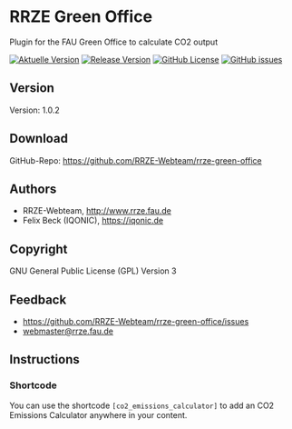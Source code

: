 # RRZE Green Office

Plugin for the FAU Green Office to calculate CO2 output

[![Aktuelle Version](https://img.shields.io/github/package-json/v/rrze-webteam/rrze-green-office/main?label=Version)](https://github.com/RRZE-Webteam/rrze-green-office)
[![Release Version](https://img.shields.io/github/v/release/rrze-webteam/rrze-green-office?label=Release+Version)](https://github.com/rrze-webteam/rrze-green-office/releases/)
[![GitHub License](https://img.shields.io/github/license/rrze-webteam/rrze-green-office)](https://github.com/RRZE-Webteam/rrze-green-office)
[![GitHub issues](https://img.shields.io/github/issues/RRZE-Webteam/rrze-green-office)](https://github.com/RRZE-Webteam/rrze-green-office/issues)

## Version

Version: 1.0.2

## Download

GitHub-Repo: https://github.com/RRZE-Webteam/rrze-green-office

## Authors

* RRZE-Webteam, http://www.rrze.fau.de
* Felix Beck (IQONIC), https://iqonic.de

## Copyright

GNU General Public License (GPL) Version 3


## Feedback

* https://github.com/RRZE-Webteam/rrze-green-office/issues
* webmaster@rrze.fau.de

## Instructions

### Shortcode

You can use the shortcode `[co2_emissions_calculator]` to add an CO2 Emissions Calculator anywhere in your content.


